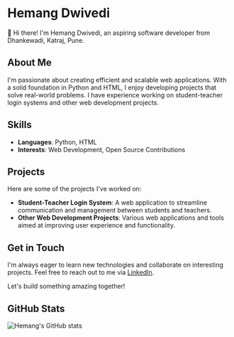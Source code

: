 # Hemang Dwivedi

👋 Hi there! I'm Hemang Dwivedi, an aspiring software developer from Dhankewadi, Katraj, Pune.

## About Me

I'm passionate about creating efficient and scalable web applications. With a solid foundation in Python and HTML, I enjoy developing projects that solve real-world problems. I have experience working on student-teacher login systems and other web development projects.

## Skills

- **Languages**: Python, HTML
- **Interests**: Web Development, Open Source Contributions

## Projects

Here are some of the projects I've worked on:

- **Student-Teacher Login System**: A web application to streamline communication and management between students and teachers.
- **Other Web Development Projects**: Various web applications and tools aimed at improving user experience and functionality.

## Get in Touch

I'm always eager to learn new technologies and collaborate on interesting projects. Feel free to reach out to me via [LinkedIn](https://www.linkedin.com/in/hemang-dwivedi-231b941b2/).

Let's build something amazing together!

## GitHub Stats

![Hemang's GitHub stats](https://github-readme-stats.vercel.app/api?username=Hemang-Dwivedi&show_icons=true&theme=radical)
